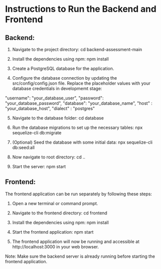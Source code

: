 # Instructions to Run the Backend and Frontend

## Backend:

1. Navigate to the project directory:
cd backend-assessment-main

2. Install the dependencies using npm:
npm install

3. Create a PostgreSQL database for the application.

4. Configure the database connection by updating the src/config/config.json file. Replace the placeholder values with your database credentials in developmemt stage:

"username": "your_database_user",
"password": "your_database_password",
"database": "your_database_name",
"host"    : "your_database_host",
"dialect" : "postgres"

5. Navigate to the database folder:
cd database

6. Run the database migrations to set up the necessary tables:
npx sequelize-cli db:migrate

7. (Optional) Seed the database with some initial data:
npx sequelize-cli db:seed:all

8. Now navigate to root directory:
cd ..

9. Start the server:
npm start

## Frontend:

The frontend application can be run separately by following these steps:

1. Open a new terminal or command prompt.

2. Navigate to the frontend directory:
cd frontend

3. Install the dependencies using npm:
npm install

4. Start the frontend application:
npm start

5. The frontend application will now be running and accessible at http://localhost:3000 in your web browser.

Note: Make sure the backend server is already running before starting the frontend application.